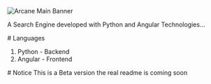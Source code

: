 <img src="https://github.com/imran-prog/Arcane/tree/master/static/Misc/images/ARCANE.png" alt="Arcane Main Banner">
<p>A Search Engine developed with Python and Angular Technologies...</p>
# Languages
<ol>
    <li>Python - Backend</li>
    <li>Angular - Frontend</li>
</ol>
# Notice
This is a Beta version the real readme is coming soon
